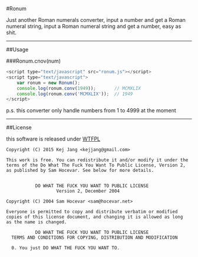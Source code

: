 #Ronum

Just another Roman numerals converter, input a number and get a Roman numeral string, input a Roman numeral string and get a number, easy as shit.

---

##Usage

###Ronum.cnov(num)

```js
<script type="text/javascript" src="ronum.js"></script>
<script type="text/javascript">
	var ronum = new Ronum();
	console.log(ronum.conv(1949));       // MCMXLIX
	console.log(ronum.conv('MCMXLIX'));  // 1949
</script>
```

p.s. this converter only handle numbers from 1 to 4999 at the moment

---

##License

this software is released under [WTFPL](http://www.wtfpl.net/)

```
Copyright (C) 2015 Kej Jang <kejjang@gmail.com>
	
This work is free. You can redistribute it and/or modify it under the
terms of the Do What The Fuck You Want To Public License, Version 2,
as published by Sam Hocevar. See below for more details.
	
	
           DO WHAT THE FUCK YOU WANT TO PUBLIC LICENSE
                   Version 2, December 2004

Copyright (C) 2004 Sam Hocevar <sam@hocevar.net>

Everyone is permitted to copy and distribute verbatim or modified
copies of this license document, and changing it is allowed as long
as the name is changed.

           DO WHAT THE FUCK YOU WANT TO PUBLIC LICENSE
  TERMS AND CONDITIONS FOR COPYING, DISTRIBUTION AND MODIFICATION

  0. You just DO WHAT THE FUCK YOU WANT TO.
```
